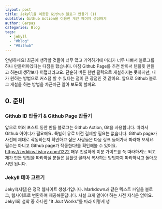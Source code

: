 ```yaml
---
layout: post
title: Jekyll을 이용한 Github 블로그 만들기 (1)
subtitle: Github Action을 이용한 개인 페이지 생성하기
author: Garpas
categories: Blog
tags:
  - jekyll
  - "#blog"
  - "#Github"
---
```

안녕하세요! 
최근에 생각할 것들이 너무 많고 기억하기에 머리가 너무 나빠서 블로그를 하나 만들어야겠다는 다짐을 했습니다. 마침 Github Page를 추천 받아서 템플릿 만들고 하는데 생각보다 어렵더라고요. 단순히 버튼 한번 클릭으로 개설하지는 못하지만, 내가 원하는 방법으로 커스텀 할 수 있다는 점이 큰 장점인 것 같아요. 앞으로 Github 블로그 개설을 하는 방법을 차근차근 알아 보도록 할께요.

## 0. 준비
### Github ID 만들기 & Github Page 만들기
앞으로 여러 포스트 동안 만들 블로그는 Github Action, Git을 사용합니다. 따라서 Github 아이디가 필요해요. 특별히 유료 버전 결제할 필요는 없습니다. Github page가 사전에 제대로 작동하는지 확인하고 싶은 사람들은 다음 링크 들어가서 따라해 보세요. 필수는 아니고 Github page가 작동한다!를 확인해볼 수 있어요. 
https://zeddios.tistory.com/1222 
매우 친절하게 이분 가이드를 쭉 따라하셔도 되고 제가 만든 방법을 따라하실 분들은 템플릿 골라서 복사하는 방법까지 따라하시고 돌아오시면 됩니다.

### Jekyll 테마 고르기
Jekyll(지킬)은 정적 웹사이트 생성기입니다.  Markdown과 같은 텍스트 파일을 블로그, 웹사이트로 변환하여 제공해준답니다. 사실 크게 알아야 하는 사전 지식은 없어요. Jekyll의 철학 중 하나인 "It Jsut Works"를 따라 어떻게 생

